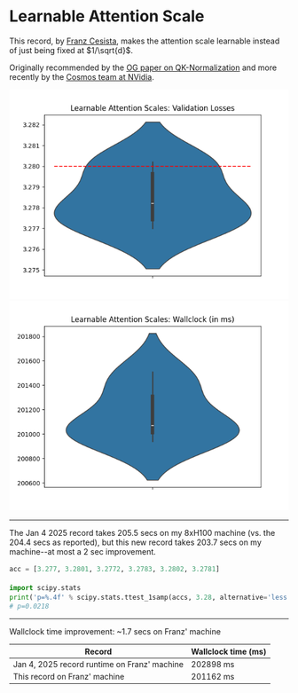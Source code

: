 # Learnable Attention Scale

This record, by [Franz Cesista](@leloykun), makes the attention scale learnable instead of just being fixed at $1/\sqrt{d}$.

Originally recommended by the [OG paper on QK-Normalization](https://arxiv.org/abs/2010.04245) and more recently by the [Cosmos team at NVidia](https://arxiv.org/abs/2501.03575v1).

![](learnable_attn_scales_val_losses.png)
![](learnable_attn_scales_wallclock.png)

---

The Jan 4 2025 record takes 205.5 secs on my 8xH100 machine (vs. the 204.4 secs as reported), but this new record takes 203.7 secs on my machine--at most a 2 sec improvement.

```python
acc = [3.277, 3.2801, 3.2772, 3.2783, 3.2802, 3.2781]

import scipy.stats
print('p=%.4f' % scipy.stats.ttest_1samp(accs, 3.28, alternative='less').pvalue)
# p=0.0218
```

---

Wallclock time improvement: ~1.7 secs on Franz' machine

Record | Wallclock time (ms)
--- | ---
Jan 4, 2025 record runtime on Franz' machine | 202898 ms
This record on Franz' machine | 201162 ms
